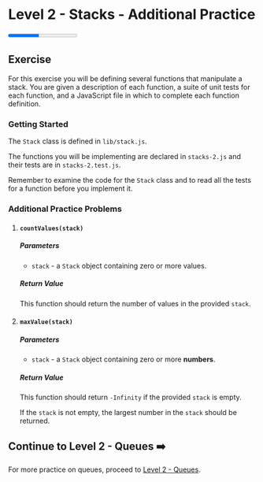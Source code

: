 # Level 2 - Stacks - Additional Practice

<progress value="4" max="9"></progress>

## Exercise

For this exercise you will be defining several functions that manipulate a stack. You are given a description of each function, a suite of unit tests for each function, and a JavaScript file in which to complete each function definition.

### Getting Started

The `Stack` class is defined in `lib/stack.js`.

The functions you will be implementing are declared in `stacks-2.js` and their tests are in `stacks-2.test.js`.

Remember to examine the code for the `Stack` class and to read all the tests for a function before you implement it.

### Additional Practice Problems

1. #### `countValues(stack)`

   ##### Parameters

   - `stack` - a `Stack` object containing zero or more values.

   ##### Return Value

   This function should return the number of values in the provided `stack`.

1. #### `maxValue(stack)`

   ##### Parameters

   - `stack` - a `Stack` object containing zero or more **numbers**.

   ##### Return Value

   This function should return `-Infinity` if the provided `stack` is empty.

   If the `stack` is not empty, the largest number in the `stack` should be returned.

## Continue to Level 2 - Queues ➡️

For more practice on queues, proceed to [Level 2 - Queues](queues.md).
